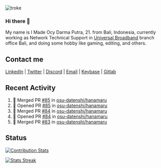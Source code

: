 ![troke](https://cardivo.vercel.app/api?name=I%20Made%20Ocy%20Darma%20Putra&description=Just%20pull-stack%20developer&image=https://avatars.githubusercontent.com/u/10250068?v=4&backgroundColor=%23DE834D)

### Hi there 👋

My name is I Made Ocy Darma Putra, 21. from Bali, Indonesia, currently working as Network Technical Support in [Universal Broadband](https://universal.net.id) branch office Bali, and doing some hobby like gaming, editing, and others.

## Contact me

[LinkedIn](https://linkedin.com/in/troke) | [Twitter](https://twitter.com/darma_ochi) | [Discord](https://link.troke.id/discord) | <a href="mailto:ochi@troke.id">Email</a> | [Keybase](https://keybase.io/troke) | [Gitlab](https://gitlab.com/troke12)

## Recent Activity

<!--START_SECTION:activity-->
1. 🎉 Merged PR [#85](https://github.com/osu-datenshi/hanamaru/pull/85) in [osu-datenshi/hanamaru](https://github.com/osu-datenshi/hanamaru)
2. 💪 Opened PR [#85](https://github.com/osu-datenshi/hanamaru/pull/85) in [osu-datenshi/hanamaru](https://github.com/osu-datenshi/hanamaru)
3. 🎉 Merged PR [#84](https://github.com/osu-datenshi/hanamaru/pull/84) in [osu-datenshi/hanamaru](https://github.com/osu-datenshi/hanamaru)
4. 💪 Opened PR [#84](https://github.com/osu-datenshi/hanamaru/pull/84) in [osu-datenshi/hanamaru](https://github.com/osu-datenshi/hanamaru)
5. 🎉 Merged PR [#83](https://github.com/osu-datenshi/hanamaru/pull/83) in [osu-datenshi/hanamaru](https://github.com/osu-datenshi/hanamaru)
<!--END_SECTION:activity-->

## Status

[![Contribution Stats](https://github-contribution-stats.vercel.app/api/?username=troke12)](https://github.com/LordDashMe/github-contribution-stats/)

[![Stats Streak](https://github-readme-streak-stats.herokuapp.com/?user=troke12)](https://github.com/troke12/)
